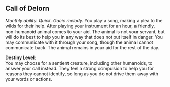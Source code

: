 ## Call of Delorn

_Monthly ability. Quick. Gaeic melody._
You play a song, making a plea to the wilds for their help. After playing your instrument for an hour, a friendly, non-humanoid animal comes to your aid. The animal is not your servant, but will do its best to help you in any way that does not put itself in danger. You may communicate with it through your song, though the animal cannot communicate back. The animal remains in your aid for the rest of the day.

**Destiny Level:**  
You may choose for a sentient creature, including other humanoids, to answer your call instead. They feel a strong compulsion to help you for reasons they cannot identify, so long as you do not drive them away with your words or actions.
